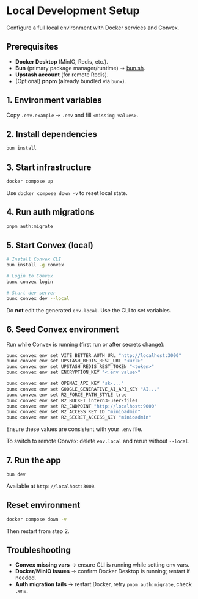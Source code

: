 # Local Development Setup

Configure a full local environment with Docker services and Convex.

## Prerequisites

* **Docker Desktop** (MinIO, Redis, etc.).
* **Bun** (primary package manager/runtime) → [bun.sh](https://bun.sh).
* **Upstash account** (for remote Redis).
* (Optional) **pnpm** (already bundled via `bunx`).

## 1. Environment variables

Copy `.env.example` → `.env` and fill `<missing values>`.

## 2. Install dependencies

```sh
bun install
```

## 3. Start infrastructure

```sh
docker compose up
```

Use `docker compose down -v` to reset local state.

## 4. Run auth migrations

```sh
pnpm auth:migrate
```

## 5. Start Convex (local)

```sh
# Install Convex CLI
bun install -g convex

# Login to Convex
bunx convex login

# Start dev server
bunx convex dev --local
```

Do **not** edit the generated `env.local`. Use the CLI to set variables.

## 6. Seed Convex environment

Run while Convex is running (first run or after secrets change):

```sh
bunx convex env set VITE_BETTER_AUTH_URL "http://localhost:3000"
bunx convex env set UPSTASH_REDIS_REST_URL "<url>"
bunx convex env set UPSTASH_REDIS_REST_TOKEN "<token>"
bunx convex env set ENCRYPTION_KEY "<.env value>"

bunx convex env set OPENAI_API_KEY "sk-..."
bunx convex env set GOOGLE_GENERATIVE_AI_API_KEY "AI..."
bunx convex env set R2_FORCE_PATH_STYLE true
bunx convex env set R2_BUCKET intern3-user-files
bunx convex env set R2_ENDPOINT "http://localhost:9000"
bunx convex env set R2_ACCESS_KEY_ID "minioadmin"
bunx convex env set R2_SECRET_ACCESS_KEY "minioadmin"
```

Ensure these values are consistent with your `.env` file.

To switch to remote Convex: delete `env.local` and rerun without `--local`.

## 7. Run the app

```sh
bun dev
```

Available at `http://localhost:3000`.

## Reset environment

```sh
docker compose down -v
```

Then restart from step 2.

## Troubleshooting

* **Convex missing vars** → ensure CLI is running while setting env vars.
* **Docker/MinIO issues** → confirm Docker Desktop is running; restart if needed.
* **Auth migration fails** → restart Docker, retry `pnpm auth:migrate`, check `.env`.
